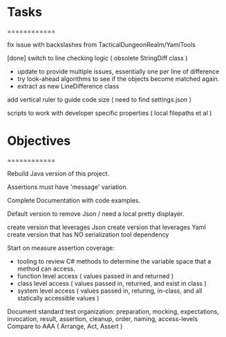 # Tasks
============

fix issue with backslashes from TacticalDungeonRealm/YamlTools

[done] switch to line checking logic ( obsolete StringDiff class )
* update to provide multiple issues, essentially one per line of difference
* try look-ahead algorithms to see if the objects become matched again.
* extract as new LineDifference class

add vertical ruler to guide code size ( need to find settings.json )

scripts to work with developer specific properties ( local filepaths et al )


# Objectives
============

Rebuild Java version of this project.

Assertions must have 'message' variation.

Complete Documentation with code examples.

Default version to remove Json / need a local pretty displayer.

create version that leverages Json
create version that leverages Yaml
create version that has NO serialization tool dependency

Start on measure assertion coverage:
* tooling to review C# methods to determine the variable space that a method can access.
* function level access ( values passed in and returned )
* class level access ( values passed in, returned, and exist in class )
* system level access ( values passed in, returing, in-class, and all statically accessible values )

Document standard test organization: 
    preparation, mocking, expectations, invocation, 
    result, assertion, cleanup, order, naming, access-levels
Compare to AAA ( Arrange, Act, Assert )
